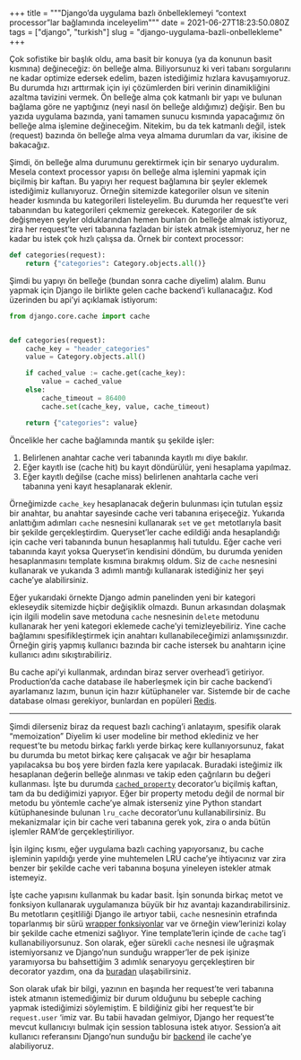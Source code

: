 +++
title = """Django’da uygulama bazlı önbelleklemeyi “context processor”lar
bağlamında inceleyelim"""
date = 2021-06-27T18:23:50.080Z
tags = ["django", "turkish"]
slug = "django-uygulama-bazli-onbellekleme"
+++

Çok sofistike bir başlık oldu, ama basit bir konuya (ya da konunun basit
kısmına) değineceğiz: ön belleğe alma. Biliyorsunuz ki veri tabanı sorgularını
ne kadar optimize edersek edelim, bazen istediğimiz hızlara kavuşamıyoruz. Bu
durumda hızı arttırmak için iyi çözümlerden biri verinin dinamikliğini azaltma
tavizini vermek. Ön belleğe alma çok katmanlı bir yapı ve bulunan bağlama göre
ne yaptığınız (neyi nasıl ön belleğe aldığımız) değişir. Ben bu yazıda uygulama
bazında, yani tamamen sunucu kısmında yapacağımız ön belleğe alma işlemine
değineceğim. Nitekim, bu da tek katmanlı değil, istek (request) bazında ön
belleğe alma veya almama durumları da var, ikisine de bakacağız.

Şimdi, ön belleğe alma durumunu gerektirmek için bir senaryo uyduralım. Mesela
context processor yapısı ön belleğe alma işlemini yapmak için biçilmiş bir
kaftan. Bu yapıyı her request bağlamına bir şeyler eklemek istediğimiz
kullanıyoruz. Örneğin sitemizde kategoriler olsun ve sitenin header kısmında bu
kategorileri listeleyelim. Bu durumda her request’te veri tabanından bu
kategorileri çekmemiz gerekecek. Kategoriler de sık değişmeyen şeyler
olduklarından hemen bunları ön belleğe almak istiyoruz, zira her request’te
veri tabanına fazladan bir istek atmak istemiyoruz, her ne kadar bu istek çok
hızlı çalışsa da. Örnek bir context processor:

```python
def categories(request):
    return {"categories": Category.objects.all()}
```

Şimdi bu yapıyı ön belleğe (bundan sonra cache diyelim) alalım. Bunu yapmak
için Django ile birlikte gelen cache backend’i kullanacağız. Kod üzerinden bu
api’yi açıklamak istiyorum:

```python
from django.core.cache import cache


def categories(request):
    cache_key = "header_categories"
    value = Category.objects.all()

    if cached_value := cache.get(cache_key):
        value = cached_value
    else:
        cache_timeout = 86400
        cache.set(cache_key, value, cache_timeout)

    return {"categories": value}
```

Öncelikle her cache bağlamında mantık şu şekilde işler:

1. Belirlenen anahtar cache veri tabanında kayıtlı mı diye bakılır.
2. Eğer kayıtlı ise (cache hit) bu kayıt döndürülür, yeni hesaplama yapılmaz.
3. Eğer kayıtlı değilse (cache miss) belirlenen anahtarla cache veri tabanına
   yeni kayıt hesaplanarak eklenir.

Örneğimizde  `cache_key`  hesaplanacak değerin bulunması için tutulan eşsiz bir
anahtar, bu anahtar sayesinde cache veri tabanına erişeceğiz. Yukarıda
anlattığım adımları `cache` nesnesini kullanarak `set` ve `get` metotlarıyla
basit bir şekilde gerçekleştirdim. Queryset’ler cache edildiği anda
hesaplandığı için cache veri tabanında bunun hesaplanmış hali tutuldu. Eğer
cache veri tabanında kayıt yoksa Queryset’in kendisini döndüm, bu durumda
yeniden hesaplanmasını template kısmına bırakmış oldum. Siz de `cache`
nesnesini kullanarak ve yukarıda 3 adımlı mantığı kullanarak istediğiniz her
şeyi cache’ye alabilirsiniz.

Eğer yukarıdaki örnekte Django admin panelinden yeni bir kategori ekleseydik
sitemizde hiçbir değişiklik olmazdı. Bunun arkasından dolaşmak için ilgili
modelin save metoduna `cache` nesnesinin `delete` metodunu kullanarak her
yeni kategori eklemede cache’yi temizleyebiliriz. Yine cache bağlamını
spesifikleştirmek için anahtarı kullanabileceğimizi anlamışsınızdır. Örneğin
giriş yapmış kullanıcı bazında bir cache istersek bu anahtarın içine kullanıcı
adını sıkıştırabiliriz.

Bu cache api’yi kullanmak, ardından biraz server overhead’i getiriyor.
Production’da cache database ile haberleşmek için bir cache backend’i
ayarlamanız lazım, bunun için hazır kütüphaneler var. Sistemde bir de cache
database olması gerekiyor, bunlardan en popüleri  [Redis](https://redis.io/).

---

Şimdi dilerseniz biraz da request bazlı caching’i anlatayım, spesifik olarak
“memoization” Diyelim ki user modeline bir method eklediniz ve her request’te
bu metodu birkaç farklı yerde birkaç kere kullanıyorsunuz, fakat bu durumda bu
metot birkaç kere çalışacak ve ağır bir hesaplama yapılacaksa bu boş yere
birden fazla kere yapılacak. Buradaki isteğimiz ilk hesaplanan değerin belleğe
alınması ve takip eden çağrıların bu değeri kullanması. İşte bu durumda
[`cached_property`](https://docs.djangoproject.com/en/3.2/ref/utils/#django.utils.functional.cached_property)
decorator’u biçilmiş kaftan, tam da bu dediğimizi yapıyor. Eğer bir property
metodu değil de normal bir metodu bu yöntemle cache’ye almak isterseniz yine
Python standart kütüphanesinde bulunan `lru_cache` decorator’unu
kullanabilirsiniz. Bu mekanizmalar için bir cache veri tabanına gerek yok, zira
o anda bütün işlemler RAM’de gerçekleştiriliyor.

İşin ilginç kısmı, eğer uygulama bazlı caching yapıyorsanız, bu cache işleminin
yapıldığı yerde yine muhtemelen LRU cache’ye ihtiyacınız var zira benzer bir
şekilde cache veri tabanına boşuna yineleyen istekler atmak istemeyiz.

İşte cache yapısını kullanmak bu kadar basit. İşin sonunda birkaç metot ve
fonksiyon kullanarak uygulamanıza büyük bir hız avantajı kazandırabilirsiniz.
Bu metotların çeşitliliği Django ile artıyor tabii, `cache` nesnesinin
etrafında toparlanmış bir sürü
[wrapper fonksiyonlar](https://docs.djangoproject.com/en/3.2/topics/cache/#template-fragment-caching)
var ve örneğin view’lerinizi kolay bir şekilde cache etmenizi sağlıyor. Yine
template’lerin içinde de  `cache`  tag’i kullanabiliyorsunuz. Son olarak, eğer
sürekli `cache` nesnesi ile uğraşmak istemiyorsanız ve Django’nun sunduğu
wrapper’ler de pek işinize yaramıyorsa bu bahsettiğim 3 adımlık senaryoyu
gerçekleştiren bir decorator yazdım, ona da
[buradan](https://github.com/realsuayip/django-sozluk/blob/36cdf3f10ed18d0a57f1420b0392cf15ef03985d/dictionary/utils/decorators.py#L9)
ulaşabilirsiniz.

Son olarak ufak bir bilgi, yazının en başında her request’te veri tabanına
istek atmanın istemediğimiz bir durum olduğunu bu sebeple caching yapmak
istediğimizi söylemiştim. E bildiğiniz gibi her request’te bir `request.user`
‘imiz var. Bu tabii havadan gelmiyor, Django her request’te mevcut kullanıcıyı
bulmak için session tablosuna istek atıyor. Session’a ait kullanıcı referansını
Django’nun sunduğu bir
[backend](https://docs.djangoproject.com/en/3.2/topics/http/sessions/#using-cached-sessions)
ile cache’ye alabiliyoruz.
